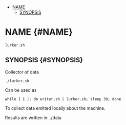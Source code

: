 -   [NAME](#NAME)
    -   [SYNOPSIS](#SYNOPSIS)

NAME {#NAME}
====

    lurker.sh

SYNOPSIS {#SYNOPSIS}
--------

Collector of data

    ./lurker.sh

Can be used as

    while [ 1 ]; do writer.sh | lurker.sh; sleep 30; done

To collect data emitted locally about the machine.

Results are written in ../data
